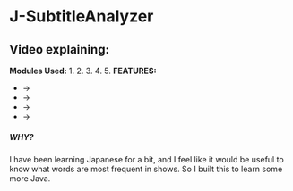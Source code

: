 # J-SubtitleAnalyzer


## **Video explaining:**

**Modules Used:**
1.
2.
3.
4.
5.
**FEATURES:**
* ->
* ->
* ->
* ->
##### WHY?
I have been learning Japanese for a bit, and I feel like it would be useful to know what words are most frequent in shows. So I built this to learn some more Java.


